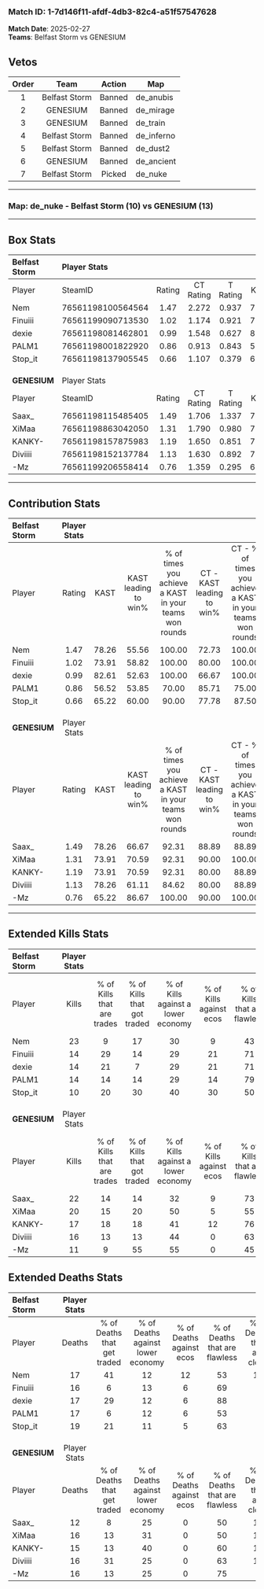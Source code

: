 ### Match ID: 1-7d146f11-afdf-4db3-82c4-a51f57547628  
**Match Date**: 2025-02-27  
**Teams**: Belfast Storm vs GENESIUM  

## Vetos  

| Order | Team | Action | Map |
| :---: | :--: | :----: | --- |
| 1 | Belfast Storm | Banned | de_anubis |
| 2 | GENESIUM | Banned | de_mirage |
| 3 | GENESIUM | Banned | de_train |
| 4 | Belfast Storm | Banned | de_inferno |
| 5 | Belfast Storm | Banned | de_dust2 |
| 6 | GENESIUM | Banned | de_ancient |
| 7 | Belfast Storm | Picked | de_nuke |

---  

### **Map**: de_nuke - Belfast Storm (10) vs GENESIUM (13)  
---  

## Box Stats  

| **Belfast Storm** | Player Stats      |        |           |          |       |       |       |         |        |      |     |
| :- | :- | :-: | :-: | :-: | :-: | :-: | :-: | :-: | :-: | :-: | :-: |
| Player            | SteamID           | Rating | CT Rating | T Rating | KAST  |  ADR  | Kills | Assists | Deaths | K/D  | HS% |
| Nem               | 76561198100564564 |  1.47  |   2.272   |  0.937   | 78.26 | 106.9 |  23   |    6    |   17   | 1.35 | 52  |
| Finuiii           | 76561199090713530 |  1.02  |   1.174   |  0.921   | 73.91 | 71.4  |  14   |    7    |   16   | 0.88 | 78  |
| dexie             | 76561198081462801 |  0.99  |   1.548   |  0.627   | 82.61 | 57.4  |  14   |    2    |   17   | 0.82 | 28  |
| PALM1             | 76561198001822920 |  0.86  |   0.913   |  0.843   | 56.52 | 71.4  |  14   |    5    |   17   | 0.82 | 50  |
| Stop_it           | 76561198137905545 |  0.66  |   1.107   |  0.379   | 65.22 | 51.3  |  10   |    6    |   19   | 0.53 | 30  |
|                   |                   |        |           |          |       |       |       |         |        |      |     |
|                   |                   |        |           |          |       |       |       |         |        |      |     |
|                   |                   |        |           |          |       |       |       |         |        |      |     |
| **GENESIUM**      | Player Stats      |        |           |          |       |       |       |         |        |      |     |
| Player            | SteamID           | Rating | CT Rating | T Rating | KAST  |  ADR  | Kills | Assists | Deaths | K/D  | HS% |
| Saax_             | 76561198115485405 |  1.49  |   1.706   |  1.337   | 78.26 | 90.7  |  22   |    4    |   12   | 1.83 | 59  |
| XiMaa             | 76561198863042050 |  1.31  |   1.790   |  0.980   | 73.91 | 94.4  |  20   |    7    |   16   | 1.25 | 60  |
| KANKY-            | 76561198157875983 |  1.19  |   1.650   |  0.851   | 73.91 | 82.5  |  17   |    7    |   15   | 1.13 | 64  |
| Diviiii           | 76561198152137784 |  1.13  |   1.630   |  0.892   | 78.26 | 78.9  |  16   |    3    |   16   | 1.00 | 25  |
| -Mz               | 76561199206558414 |  0.76  |   1.359   |  0.295   | 65.22 | 52.7  |  11   |    2    |   16   | 0.69 | 27  |
---  

## Contribution Stats  

| **Belfast Storm** | Player Stats |       |                      |                                                        |                           |                                                             |                          |                                                            |
| :- | :-: | :-: | :-: | :-: | :-: | :-: | :-: | :-: |
| Player            |    Rating    | KAST  | KAST leading to win% | % of times you achieve a KAST in your teams won rounds | CT - KAST leading to win% | CT - % of times you achieve a KAST in your teams won rounds | T - KAST leading to win% | T - % of times you achieve a KAST in your teams won rounds |
| Nem               |     1.47     | 78.26 |        55.56         |                         100.00                         |           72.73           |                           100.00                            |          28.57           |                           100.00                           |
| Finuiii           |     1.02     | 73.91 |        58.82         |                         100.00                         |           80.00           |                           100.00                            |          28.57           |                           100.00                           |
| dexie             |     0.99     | 82.61 |        52.63         |                         100.00                         |           66.67           |                           100.00                            |          28.57           |                           100.00                           |
| PALM1             |     0.86     | 56.52 |        53.85         |                         70.00                          |           85.71           |                            75.00                            |          16.67           |                           50.00                            |
| Stop_it           |     0.66     | 65.22 |        60.00         |                         90.00                          |           77.78           |                            87.50                            |          33.33           |                           100.00                           |
|                   |              |       |                      |                                                        |                           |                                                             |                          |                                                            |
|                   |              |       |                      |                                                        |                           |                                                             |                          |                                                            |
|                   |              |       |                      |                                                        |                           |                                                             |                          |                                                            |
| **GENESIUM**      | Player Stats |       |                      |                                                        |                           |                                                             |                          |                                                            |
| Player            |    Rating    | KAST  | KAST leading to win% | % of times you achieve a KAST in your teams won rounds | CT - KAST leading to win% | CT - % of times you achieve a KAST in your teams won rounds | T - KAST leading to win% | T - % of times you achieve a KAST in your teams won rounds |
| Saax_             |     1.49     | 78.26 |        66.67         |                         92.31                          |           88.89           |                            88.89                            |          44.44           |                           100.00                           |
| XiMaa             |     1.31     | 73.91 |        70.59         |                         92.31                          |           90.00           |                           100.00                            |          42.86           |                           75.00                            |
| KANKY-            |     1.19     | 73.91 |        70.59         |                         92.31                          |           80.00           |                            88.89                            |          57.14           |                           100.00                           |
| Diviiii           |     1.13     | 78.26 |        61.11         |                         84.62                          |           80.00           |                            88.89                            |          37.50           |                           75.00                            |
| -Mz               |     0.76     | 65.22 |        86.67         |                         100.00                         |           90.00           |                           100.00                            |          80.00           |                           100.00                           |
---  

## Extended Kills Stats  

| **Belfast Storm** | Player Stats |                            |                            |                                    |                         |                              |                                 |                                       |                    |           |
| :- | :-: | :-: | :-: | :-: | :-: | :-: | :-: | :-: | :-: | :-: |
| Player            |    Kills     | % of Kills that are trades | % of Kills that got traded | % of Kills against a lower economy | % of Kills against ecos | % of Kills that are flawless | % of Kills that are close duels | % of Kills that are assisted by flash | Pistol Round Kills | AWP Kills |
| Nem               |      23      |             9              |             17             |                 30                 |            9            |              43              |                9                |                   4                   |         2          |     0     |
| Finuiii           |      14      |             29             |             14             |                 29                 |           21            |              71              |                7                |                   0                   |         1          |     0     |
| dexie             |      14      |             21             |             7              |                 29                 |           21            |              71              |                7                |                   7                   |         2          |     7     |
| PALM1             |      14      |             14             |             14             |                 29                 |           14            |              79              |                7                |                   0                   |         1          |     0     |
| Stop_it           |      10      |             20             |             30             |                 40                 |           30            |              50              |               40                |                   0                   |         1          |     2     |
|                   |              |                            |                            |                                    |                         |                              |                                 |                                       |                    |           |
|                   |              |                            |                            |                                    |                         |                              |                                 |                                       |                    |           |
|                   |              |                            |                            |                                    |                         |                              |                                 |                                       |                    |           |
| **GENESIUM**      | Player Stats |                            |                            |                                    |                         |                              |                                 |                                       |                    |           |
| Player            |    Kills     | % of Kills that are trades | % of Kills that got traded | % of Kills against a lower economy | % of Kills against ecos | % of Kills that are flawless | % of Kills that are close duels | % of Kills that are assisted by flash | Pistol Round Kills | AWP Kills |
| Saax_             |      22      |             14             |             14             |                 32                 |            9            |              73              |                5                |                   5                   |         1          |     0     |
| XiMaa             |      20      |             15             |             20             |                 50                 |            5            |              55              |               15                |                   0                   |         3          |     0     |
| KANKY-            |      17      |             18             |             18             |                 41                 |           12            |              76              |                6                |                   0                   |         2          |     0     |
| Diviiii           |      16      |             13             |             13             |                 44                 |            0            |              63              |                0                |                   0                   |         1          |    12     |
| -Mz               |      11      |             9              |             55             |                 55                 |            0            |              45              |                9                |                   0                   |         0          |     2     |
## Extended Deaths Stats  

| **Belfast Storm** | Player Stats |                             |                                   |                          |                               |                            |                           |               |
| :- | :-: | :-: | :-: | :-: | :-: | :-: | :-: | :-: |
| Player            |    Deaths    | % of Deaths that get traded | % of Deaths against lower economy | % of Deaths against ecos | % of Deaths that are flawless | % of Deaths that are close | % of Deaths while blinded | Deaths to AWP |
| Nem               |      17      |             41              |                12                 |            12            |              53               |             18             |             6             |       5       |
| Finuiii           |      16      |              6              |                13                 |            6             |              69               |             6              |             0             |       2       |
| dexie             |      17      |             29              |                12                 |            6             |              88               |             0              |             0             |       2       |
| PALM1             |      17      |              6              |                12                 |            6             |              53               |             6              |             0             |       3       |
| Stop_it           |      19      |             21              |                11                 |            5             |              63               |             5              |             0             |       2       |
|                   |              |                             |                                   |                          |                               |                            |                           |               |
|                   |              |                             |                                   |                          |                               |                            |                           |               |
|                   |              |                             |                                   |                          |                               |                            |                           |               |
| **GENESIUM**      | Player Stats |                             |                                   |                          |                               |                            |                           |               |
| Player            |    Deaths    | % of Deaths that get traded | % of Deaths against lower economy | % of Deaths against ecos | % of Deaths that are flawless | % of Deaths that are close | % of Deaths while blinded | Deaths to AWP |
| Saax_             |      12      |              8              |                25                 |            0             |              50               |             17             |             0             |       1       |
| XiMaa             |      16      |             13              |                31                 |            0             |              50               |             19             |             0             |       2       |
| KANKY-            |      15      |             13              |                40                 |            0             |              60               |             13             |             0             |       3       |
| Diviiii           |      16      |             31              |                25                 |            0             |              63               |             13             |             6             |       2       |
| -Mz               |      16      |             13              |                25                 |            0             |              75               |             0              |             6             |       1       |
